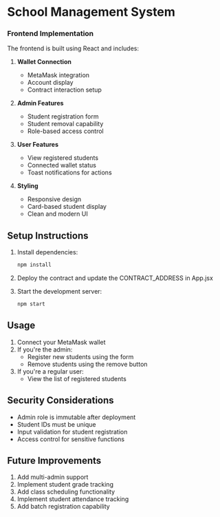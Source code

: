 # School Management System

### Frontend Implementation

The frontend is built using React and includes:

1. **Wallet Connection**
   - MetaMask integration
   - Account display
   - Contract interaction setup

2. **Admin Features**
   - Student registration form
   - Student removal capability
   - Role-based access control

3. **User Features**
   - View registered students
   - Connected wallet status
   - Toast notifications for actions

4. **Styling**
   - Responsive design
   - Card-based student display
   - Clean and modern UI

## Setup Instructions

1. Install dependencies:
   ```bash
   npm install
   ```

2. Deploy the contract and update the CONTRACT_ADDRESS in App.jsx

3. Start the development server:
   ```bash
   npm start
   ```

## Usage

1. Connect your MetaMask wallet
2. If you're the admin:
   - Register new students using the form
   - Remove students using the remove button
3. If you're a regular user:
   - View the list of registered students

## Security Considerations

- Admin role is immutable after deployment
- Student IDs must be unique
- Input validation for student registration
- Access control for sensitive functions

## Future Improvements

1. Add multi-admin support
2. Implement student grade tracking
3. Add class scheduling functionality
4. Implement student attendance tracking
5. Add batch registration capability